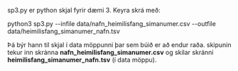 sp3.py er python skjal fyrir dæmi 3.
Keyra skrá með:

python3 sp3.py --infile data/nafn_heimilisfang_simanumer.csv --outfile data/heimilisfang_simanumer_nafn.tsv

Þá býr hann til skjal í data möppunni þar sem búið er að endur raða. skipunin tekur inn skránna **nafn_heimilisfang_simanumer.csv** og skilar skránni **heimilisfang_simanumer_nafn.tsv** (í data möppu).
